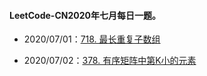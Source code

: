 #### LeetCode-CN2020年七月每日一题。

- 2020/07/01：[718. 最长重复子数组](https://leetcode-cn.com/problems/maximum-length-of-repeated-subarray/)

- 2020/07/02：[378. 有序矩阵中第K小的元素](https://leetcode-cn.com/problems/kth-smallest-element-in-a-sorted-matrix/)